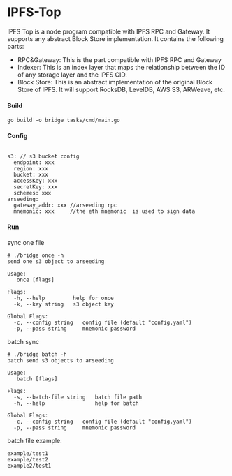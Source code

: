 # IPFS-Top
IPFS Top is a node program compatible with IPFS RPC and Gateway. It supports any abstract Block Store implementation. It contains the following parts:

- RPC&Gateway: This is the part compatible with IPFS RPC and Gateway
- Indexer: This is an index layer that maps the relationship between the ID of any storage layer and the IPFS CID.
- Block Store: This is an abstract implementation of the original Block Store of IPFS. It will support RocksDB, LevelDB, AWS S3, ARWeave, etc.

#### Build
```
go build -o bridge tasks/cmd/main.go
```

#### Config

```

s3: // s3 bucket config
  endpoint: xxx 
  region: xxx
  bucket: xxx
  accessKey: xxx
  secretKey: xxx
  schemes: xxx
arseeding:
  gateway_addr: xxx //arseeding rpc 
  mnemonic: xxx     //the eth mnemonic  is used to sign data
```

#### Run

sync one file
```
# ./bridge once -h
send one s3 object to arseeding

Usage:
   once [flags]

Flags:
  -h, --help         help for once
  -k, --key string   s3 object key

Global Flags:
  -c, --config string   config file (default "config.yaml")
  -p, --pass string     mnemonic password
```
batch sync
```
# ./bridge batch -h 
batch send s3 objects to arseeding

Usage:
   batch [flags]

Flags:
  -s, --batch-file string   batch file path
  -h, --help                help for batch

Global Flags:
  -c, --config string   config file (default "config.yaml")
  -p, --pass string     mnemonic password
```
batch file example:
```
example/test1
example/test2
example2/test1
```
